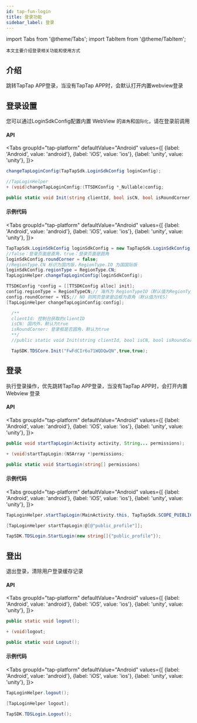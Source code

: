 ```yaml
---
id: tap-fun-login
title: 登录功能
sidebar_label: 登录
---
```


import Tabs from '@theme/Tabs';
import TabItem from '@theme/TabItem';

`本文主要介绍登录相关功能和使用方式`
## 介绍
跳转TapTap APP登录，当没有TapTap APP时，会默认打开内置webview登录

## 登录设置
您可以通过LoginSdkConfig配置内置 WebView 的`直角`和`国际化`，请在登录前调用
#### API
<Tabs
groupId="tap-platform"
  defaultValue="Android"
  values={[
    {label: 'Android', value: 'android'},
    {label: 'iOS', value: 'ios'},
    {label: 'unity', value: 'unity'},
  ]}>
  <TabItem value="android">

  ```java
  changeTapLoginConfig(TapTapSdk.LoginSdkConfig loginConfig);
  ```  
  </TabItem>

  <TabItem value="ios">

```objectivec
//TapLoginHelper
+ (void)changeTapLoginConfig:(TTSDKConfig *_Nullable)config;
```
  </TabItem>

  <TabItem value="unity">

```c#
public static void Init(string clientId, bool isCN, bool isRoundCorner)
```

  </TabItem>
</Tabs>

#### 示例代码

<Tabs
groupId="tap-platform"
  defaultValue="Android"
  values={[
    {label: 'Android', value: 'android'},
    {label: 'iOS', value: 'ios'},
    {label: 'unity', value: 'unity'},
  ]}>
  <TabItem value="android">

  ```java
  TapTapSdk.LoginSdkConfig loginSdkConfig = new TapTapSdk.LoginSdkConfig();
  //false：登录页面是直角，true：登录页面是圆角
  loginSdkConfig.roundCorner = false;
  //RegionType.CN 标识为国内版，RegionType.IO 为国国际版
  loginSdkConfig.regionType = RegionType.CN;
  TapLoginHelper.changeTapLoginConfig(loginSdkConfig);
  ```
  </TabItem>

  <TabItem value="ios">

  ```objectivec
  TTSDKConfig *config = [[TTSDKConfig alloc] init];
  config.regionType = RegionTypeCN;// 海外为 RegionTypeIO（默认值为RegionTypeCN）
  config.roundCorner = YES;// NO 则网页登录是边框为直角（默认值为YES）
  [TapLoginHelper changeTapLoginConfig:config];
 ````
  </TabItem>
  <TabItem value="unity">

```c#
  /**
  clientId: 控制台获取的clientID
  isCN: 国内外，默认为true
  isRoundCorner: 登录框是否圆角，默认为true
  **/
  //public static void Init(string clientId, bool isCN, bool isRoundCorner)

  TapSDK.TDSCore.Init("FwFdCIr6u71WQDQwQN",true,true);
```

  </TabItem>
</Tabs>

## 登录
执行登录操作，优先跳转TapTap APP登录，当没有TapTap APP时，会打开内置 Webview 登录  

#### API
<Tabs
groupId="tap-platform"
  defaultValue="Android"
  values={[
    {label: 'Android', value: 'android'},
    {label: 'iOS', value: 'ios'},
    {label: 'unity', value: 'unity'},
  ]}>
  <TabItem value="android">

  ```java
  public void startTapLogin(Activity activity, String... permissions);
  ```  
  </TabItem>

  <TabItem value="ios">

```objectivec
+ (void)startTapLogin:(NSArray *)permissions;
```
  </TabItem>

  <TabItem value="unity">

```c#
public static void StartLogin(string[] permissions)
```

  </TabItem>
</Tabs>

#### 示例代码

<Tabs
groupId="tap-platform"
  defaultValue="Android"
  values={[
    {label: 'Android', value: 'android'},
    {label: 'iOS', value: 'ios'},
    {label: 'unity', value: 'unity'},
  ]}>
  <TabItem value="android">

  ```java
TapLoginHelper.startTapLogin(MainActivity.this, TapTapSdk.SCOPE_PUIBLIC_PROFILE);
  ```
  </TabItem>

  <TabItem value="ios">

```objectivec  
[TapLoginHelper startTapLogin:@[@"public_profile"]];
````
  </TabItem>
  <TabItem value="unity">

```c#
TapSDK.TDSLogin.StartLogin(new string[]{"public_profile"});
```
  </TabItem>
</Tabs>


## 登出
退出登录，清除用户登录缓存记录  
#### API
<Tabs
groupId="tap-platform"
  defaultValue="Android"
  values={[
    {label: 'Android', value: 'android'},
    {label: 'iOS', value: 'ios'},
    {label: 'unity', value: 'unity'},
  ]}>
  <TabItem value="android">

  ```java
public static void logout();
  ```  
  </TabItem>

  <TabItem value="ios">

```objectivec
+ (void)logout;
```
  </TabItem>

  <TabItem value="unity">

```c#
public static void Logout();
```

  </TabItem>
</Tabs>

#### 示例代码

<Tabs
groupId="tap-platform"
  defaultValue="Android"
  values={[
    {label: 'Android', value: 'android'},
    {label: 'iOS', value: 'ios'},
    {label: 'unity', value: 'unity'},
  ]}>
  <TabItem value="android">

  ```java
TapLoginHelper.logout();
  ```
  </TabItem>

  <TabItem value="ios">

```objectivec
[TapLoginHelper logout];
```
  </TabItem>
  <TabItem value="unity">

```c#
TapSDK.TDSLogin.Logout();
```
  </TabItem>
</Tabs>
